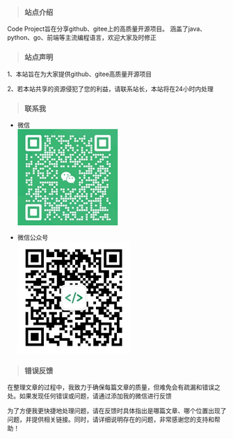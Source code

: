 > ### 站点介绍

Code Project旨在分享github、gitee上的高质量开源项目。 涵盖了java、python、go、前端等主流编程语言，欢迎大家及时修正

>  ### 站点声明

1、本站旨在为大家提供github、gitee高质量开源项目

2、若本站共享的资源侵犯了您的利益，请联系站长，本站将在24小时内处理

> ### 联系我
* 微信  
  ![微信](wx.jpg)

* 微信公众号   
  ![微信公众号](gzh.jpg)


> ### 错误反馈

在整理文章的过程中，我致力于确保每篇文章的质量，但难免会有疏漏和错误之处。如果发现任何错误或问题，请通过添加我的微信进行反馈 

为了方便我更快捷地处理问题，请在反馈时具体指出是哪篇文章、哪个位置出现了问题，并提供相关链接。同时，请详细说明存在的问题，非常感谢您的支持和帮助！




